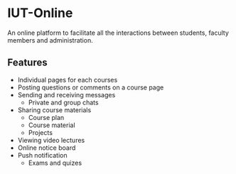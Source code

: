 # IUT-Online
An online platform to facilitate all the interactions between students, faculty members and administration.

## Features
* Individual pages for each courses
* Posting questions or comments on a course page
* Sending and receiving messages
  * Private and group chats
* Sharing course materials
  * Course plan
  * Course material
  * Projects
* Viewing video lectures
* Online notice board
* Push notification
  * Exams and quizes
